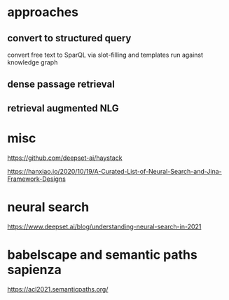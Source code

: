 
# approaches

## convert to structured query 

convert free text to SparQL via slot-filling and templates
run against knowledge graph

## dense passage retrieval

## retrieval augmented NLG

# misc

https://github.com/deepset-ai/haystack

https://hanxiao.io/2020/10/19/A-Curated-List-of-Neural-Search-and-Jina-Framework-Designs

# neural search

https://www.deepset.ai/blog/understanding-neural-search-in-2021

# babelscape and semantic paths sapienza

https://acl2021.semanticpaths.org/
